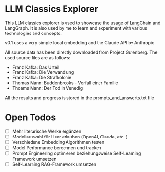 # LLM Classics Explorer

This LLM classics explorer is used to showcase the usage of LangChain and LangGraph.
It is also used by me to learn and experiment with various technologies and concepts. 

v0.1 uses a very simple local embedding and the Claude API by Anthropic

All source data has been directly downloaded from Project Gutenberg.
The used source files are as follows:
- Franz Kafka: Das Urteil
- Franz Kafka: Die Verwandlung
- Franz Kafka: Die Strafkolonie
- Thomas Mann: Buddenbrooks - Verfall einer Familie
- Thoams Mann: Der Tod in Venedig

All the results and progress is stored in the prompts_and_answerts.txt file


# Open Todos
- [ ] Mehr literarische Werke ergänzen
- [ ] Modellauswahl für User erlauben (OpenAI, Claude, etc..) 
- [ ] Verschiedene Embedding Algorithmen testen
- [ ] Model Performance berechnen und tracken
- [ ] Prompt Engineering optimieren beziehungsweise Self-Learning Framework umsetzen
- [ ] Self-Learning RAG-Framework umsetzen